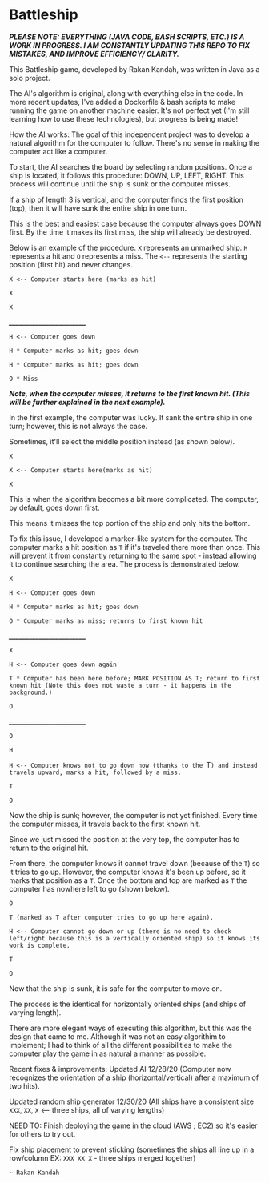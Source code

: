 # Battleship
***PLEASE NOTE: EVERYTHING (JAVA CODE, BASH SCRIPTS, ETC.) IS A WORK IN PROGRESS. I AM CONSTANTLY UPDATING THIS REPO TO FIX MISTAKES, AND IMPROVE EFFICIENCY/ CLARITY.***

This Battleship game, developed by Rakan Kandah, was written in Java as a solo project. 

The AI's algorithm is original, along with everything else in the code. In more recent updates, I've added a Dockerfile & bash scripts to make running the game on another machine easier. It's not perfect yet (I'm still learning how to use these technologies), but progress is being made! 

How the AI works: 
The goal of this independent project was to develop a natural algorithm for the computer to follow. There's no sense in making the computer act like a computer.


To start, the AI searches the board by selecting random positions. Once a ship is located, it follows this procedure: DOWN, UP, LEFT, RIGHT. This process will continue until the ship is sunk or the computer misses. 

If a ship of length 3 is vertical, and the computer finds the first position (top), then it will have sunk the entire ship in one turn. 

This is the best and easiest case because the computer always goes DOWN first. By the time it makes its first miss, the ship will already be destroyed. 

Below is an example of the procedure. `X` represents an unmarked ship. `H` represents a hit and `O` represents a miss. The `<--` represents the starting position (first hit) and never changes. 

`X <-- Computer starts here (marks as hit)`

`X`

`X`

***_______________________***

`H <-- Computer goes down`

`H * Computer marks as hit; goes down`

`H * Computer marks as hit; goes down`

`O * Miss`

***Note, when the computer misses, it returns to the first known hit. (This will be further explained in the next example).***

In the first example, the computer was lucky. It sank the entire ship in one turn; however, this is not always the case. 

Sometimes, it'll select the middle position instead (as shown below).

`X` 

`X <-- Computer starts here(marks as hit)`

`X `

This is when the algorithm becomes a bit more complicated. The computer, by default, goes down first. 

This means it misses the top portion of the ship and only hits the bottom. 

To fix this issue, I developed a marker-like system for the computer. The computer marks a hit position as `T` if it's traveled there more than once. This will prevent it from constantly returning to the same spot - instead allowing it to continue searching the area. The process is demonstrated below.

`X` 

`H <-- Computer goes down`

`H * Computer marks as hit; goes down`

`O * Computer marks as miss; returns to first known hit`

***_______________________***

`X `

`H <-- Computer goes down again`

`T * Computer has been here before; MARK POSITION AS T; return to first known hit (Note this does not waste a turn - it happens in the background.)`

`O`

***_______________________***

`O`

`H`

`H <-- Computer knows not to go down now (thanks to the `T`) and instead travels upward, marks a hit, followed by a miss.`

`T`

`O`

Now the ship is sunk; however, the computer is not yet finished. Every time the computer misses, it travels back to the first known hit. 

Since we just missed the position at the very top, the computer has to return to the original hit. 

From there, the computer knows it cannot travel down (because of the `T`) so it tries to go up. However, the computer knows it's been up before, so it marks that
position as a `T`. Once the bottom and top are marked as `T` the computer has nowhere left to go (shown below). 

`O`

`T (marked as T after computer tries to go up here again).` 

`H <-- Computer cannot go down or up (there is no need to check left/right because this is a vertically oriented ship) so it knows its work is complete.`

`T`

`O`

Now that the ship is sunk, it is safe for the computer to move on.

The process is the identical for horizontally oriented ships (and ships of varying length). 

There are more elegant ways of executing this algorithm, but this was the design that came to me. Although it was not an easy algorithim to implement; I had to think of all the different possibilities to make the computer play the game in as natural a manner as possible. 

Recent fixes & improvements:
  Updated AI 12/28/20 (Computer now recognizes the orientation of a ship (horizontal/vertical) after a maximum of two hits). 
  
  Updated random ship generator 12/30/20 (All ships have a consistent size `XXX`, `XX`, `X` <-- three ships, all of varying lengths)
  
 NEED TO: 
  Finish deploying the game in the cloud (AWS ; EC2) so it's easier for others to try out.  
  
  Fix ship placement to prevent sticking (sometimes the ships all line up in a row/column EX: `XXX XX X` - three ships merged together) 

`~ Rakan Kandah`
